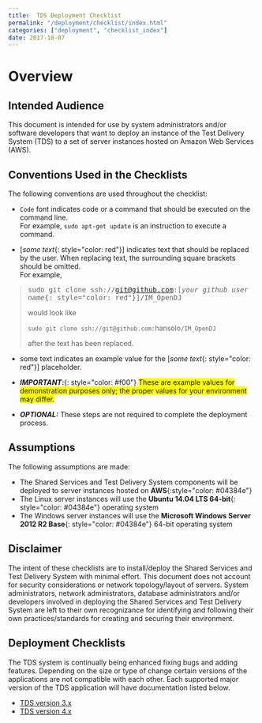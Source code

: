 ```yaml
---
title:  TDS Deployment Checklist
permalink: "/deployment/checklist/index.html"
categories: ["deployment", "checklist_index"]
date: 2017-10-07
---
```


# Overview

## Intended Audience
This document is intended for use by system administrators and/or software developers that want to deploy an instance of the Test Delivery System (TDS) to a set of server instances hosted on Amazon Web Services (AWS).

## Conventions Used in the Checklists
The following conventions are used throughout the checklist:

* `Code` font indicates code or a command that should be executed on the command line.<br>For example, `sudo apt-get update` is an instruction to execute a command.

* [*some text*{: style="color: red"}] indicates text that should be replaced by the user.  When replacing text, the surrounding square brackets should be omitted.<br>For example,

> <span style="font-family: 'Lucida Console', Monaco, monospace">sudo git clone ssh://git@github.com:[*your github user name*{: style="color: red"}]/IM_OpenDJ</span>
>
> would look like
>
> `sudo git clone ssh://git@github.com:`<span class="placeholder-example">hansolo</span>`/IM_OpenDJ`
>
> after the text has been replaced.
>
>

* <span class="placeholder-example">some text</span> indicates an example value for the [*some text*{: style="color: red"}] placeholder.
* ***IMPORTANT*:**{: style="color: #f00"} <span style=" background-color: #ff0;">These are example values for demonstration purposes only; the proper values for your environment may differ.</span>

* ***OPTIONAL:***  These steps are not required to complete the deployment process.

## Assumptions
The following assumptions are made:

* The Shared Services and Test Delivery System components will be deployed to server instances hosted on **AWS**{:style="color: #04384e"}
* The Linux server instances will use the **Ubuntu 14.04 LTS 64-bit**{: style="color: #04384e"} operating system
* The Windows server instances will use the **Microsoft Windows Server 2012 R2 Base**{: style="color: #04384e"} 64-bit operating system

## Disclaimer
The intent of these checklists are to install/deploy the Shared Services and Test Delivery System with minimal effort.  This document does not account for security considerations or network topology/layout of servers.  System administrators, network administrators, database administrators and/or developers involved in deploying the Shared Services and Test Delivery System are left to their own recognizance for identifying and following their own practices/standards for creating and securing their environment.

## Deployment Checklists
The TDS system is continually being enhanced fixing bugs and adding features.  Depending on the size or type of change certain versions of the applications are not compatible with each other.  Each supported major version of the TDS application will have documentation listed below.

* [TDS version 3.x](/deployment/checklist/student_3x/index.html)
* [TDS version 4.x](/deployment/checklist/student_4x/index.html)